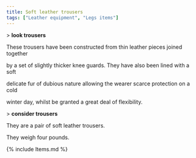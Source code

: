 ```yaml
---
title: Soft leather trousers
tags: ["Leather equipment", "Legs items"]
---
```

\> **look trousers**

These trousers have been constructed from thin leather pieces joined
together

by a set of slightly thicker knee guards. They have also been lined with
a soft

delicate fur of dubious nature allowing the wearer scarce protection on
a cold

winter day, whilst be granted a great deal of flexibility.

\> **consider trousers**

They are a pair of soft leather trousers.

They weigh four pounds.

{% include Items.md %}

